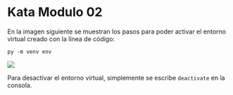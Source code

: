# Kata Modulo 02

En la imagen siguiente se muestran los pasos para poder activar el entorno virtual creado con la línea de código:

``py -m venv env``

![](../images/kata-modulo02.png)

Para desactivar el entorno virtual, simplemente se escribe `deactivate` en la consola.
